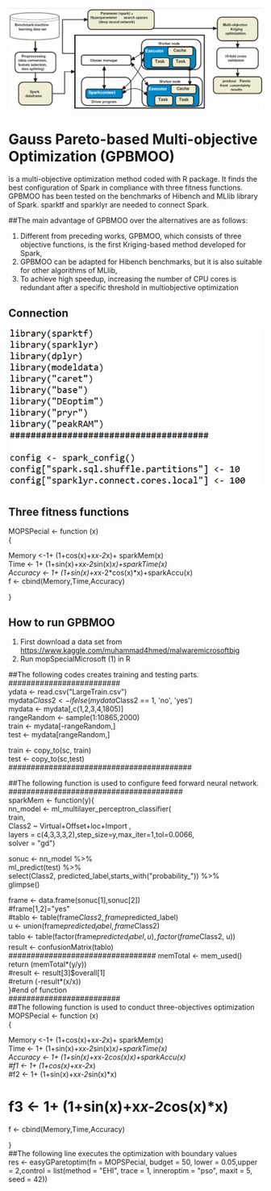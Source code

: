 ![overview](https://github.com/muhammedozturk/GPBMOO/blob/main/overview.png)
# Gauss Pareto-based Multi-objective Optimization (GPBMOO)
is a multi-objective optimization method coded with R package. It finds the best configuration of Spark in compliance with three fitness functions. GPBMOO has been tested on the benchmarks of Hibench and MLlib library of Spark. sparktf and sparklyr are needed to connect Spark.

##The main advantage of GPBMOO over the alternatives are as follows:
1. Different from preceding works, GPBMOO, which consists of three objective functions, is the first Kriging-based method developed for Spark,
2. GPBMOO can be adapted for Hibench benchmarks, but it is also suitable for other algorithms of MLlib,
3. To achieve high speedup, increasing the number of CPU cores is redundant after a specific threshold in multiobjective optimization

## Connection
![con1](https://github.com/muhammedozturk/GPBMOO/blob/main/con1.png)


## Three fitness functions <br /> 
MOPSPecial <- function (x)  <br /> 
{ <br /> 

  Memory <-1+ (1+cos(x)+x*x-2*x)+ sparkMem(x) <br /> 
  Time <- 1+ (1+sin(x)+x*x-2*sin(x)*x)+sparkTime(x) <br /> 
 Accuracy <- 1+ (1+sin(x)+x*x-2*cos(x)*x)+sparkAccu(x) <br /> 
  f <- cbind(Memory,Time,Accuracy) <br /> 

} <br /> 

## How to run GPBMOO <br /> 

1. First download a data set from https://www.kaggle.com/muhammad4hmed/malwaremicrosoftbig <br /> 
2. Run mopSpecialMicrosoft (1) in R <br /> 

##The following codes creates training and testing parts. <br /> 
######################### <br /> 
ydata <- read.csv("LargeTrain.csv") <br /> 
mydata$Class2 <- ifelse(mydata$Class2 == 1, 'no', 'yes')  <br /> 
mydata <- mydata[,c(1,2,3,4,1805)] <br /> 
rangeRandom <- sample(1:10865,2000) <br /> 
train <- mydata[-rangeRandom,] <br /> 
test <- mydata[rangeRandom,] <br /> 

train <- copy_to(sc, train) <br /> 
test <- copy_to(sc,test) <br /> 
######################################### <br /> 

##The following function is used to configure feed forward neural network. <br /> 
####################################### <br /> 
sparkMem <- function(y){ <br /> 
  nn_model <- ml_multilayer_perceptron_classifier( <br /> 
    train, <br /> 
    Class2 ~ Virtual+Offset+loc+Import , <br /> 
    layers = c(4,3,3,3,2),step_size=y,max_iter=1,tol=0.0066, <br /> 
    solver = "gd") <br /> 
  
  sonuc <- nn_model %>% <br /> 
    ml_predict(test) %>% <br /> 
    select(Class2, predicted_label,starts_with("probability_")) %>% <br /> 
    glimpse() <br /> 
  
  
  frame <- data.frame(sonuc[1],sonuc[2]) <br /> 
  #frame[1,2]="yes"  <br /> 
  #tablo <- table(frame$Class2,frame$predicted_label) <br /> 
  u <- union(frame$predicted_label, frame$Class2) <br /> 
  tablo <- table(factor(frame$predicted_label, u), factor(frame$Class2, u)) <br /> 
  result <- confusionMatrix(tablo) <br /> 
  #################################
  memTotal <- mem_used() <br /> 
  return (memTotal*(y/y)) <br /> 
  #result <- result[3]$overall[1] <br /> 
  #return (-result*(x/x)) <br /> 
}#end of function <br /> 
######################### <br /> 
##The following function is used to conduct three-objectives optimization <br /> 
MOPSPecial <- function (x)  <br /> 
{ <br /> 

  Memory <-1+ (1+cos(x)+x*x-2*x)+ sparkMem(x) <br /> 
  Time <- 1+ (1+sin(x)+x*x-2*sin(x)*x)+sparkTime(x) <br /> 
 Accuracy <- 1+ (1+sin(x)+x*x-2*cos(x)*x)+sparkAccu(x) <br /> 
  #f1 <- 1+ (1+cos(x)+x*x-2*x) <br /> 
  #f2 <- 1+ (1+sin(x)+x*x-2*sin(x)*x) <br /> 
 # f3 <- 1+ (1+sin(x)+x*x-2*cos(x)*x) <br /> 
  f <- cbind(Memory,Time,Accuracy) <br /> 

} <br /> 
##The following line executes the optimization with boundary values <br /> 
res <- easyGParetoptim(fn = MOPSPecial, budget = 50, lower = 0.05,upper = 2,control = list(method = "EHI", trace = 1, inneroptim = "pso", maxit = 5, seed = 42)) <br /> 
